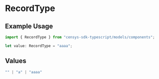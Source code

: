 # RecordType

## Example Usage

```typescript
import { RecordType } from "censys-sdk-typescript/models/components";

let value: RecordType = "aaaa";
```

## Values

```typescript
"" | "a" | "aaaa"
```